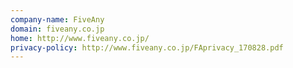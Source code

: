 ```yaml
---
company-name: FiveAny
domain: fiveany.co.jp
home: http://www.fiveany.co.jp/
privacy-policy: http://www.fiveany.co.jp/FAprivacy_170828.pdf
---
```





